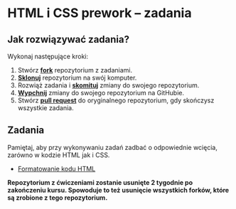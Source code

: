 #  HTML i CSS prework &ndash; zadania

## Jak rozwiązywać zadania?

Wykonaj następujące kroki:

1. Stwórz [**fork**][forking] repozytorium z zadaniami.
2. [**Sklonuj**][ref-clone] repozytorium na swój komputer.
3. Rozwiąż zadania i [**skomituj**][ref-commit] zmiany do swojego repozytorium.
4. [**Wypchnij**][ref-push] zmiany do swojego repozytorium na GitHubie.
5. Stwórz [**pull request**][pull-request] do oryginalnego repozytorium, gdy  skończysz wszystkie zadania.

## Zadania

Pamiętaj, aby przy wykonywaniu zadań zadbać o odpowiednie wcięcia, zarówno w kodzie HTML jak i CSS.

* [Formatowanie kodu HTML](https://www.granneman.com/webdev/coding/formatting-and-indenting-your-html/)

<!-- Links -->
[forking]: https://guides.github.com/activities/forking/
[ref-clone]: http://gitref.org/creating/#clone
[ref-commit]: http://gitref.org/basic/#commit
[ref-push]: http://gitref.org/remotes/#push
[pull-request]: https://help.github.com/articles/creating-a-pull-request

**Repozytorium z ćwiczeniami zostanie usunięte 2 tygodnie po zakończeniu kursu. Spowoduje to też usunięcie wszystkich forków, które są zrobione z tego repozytorium.**
